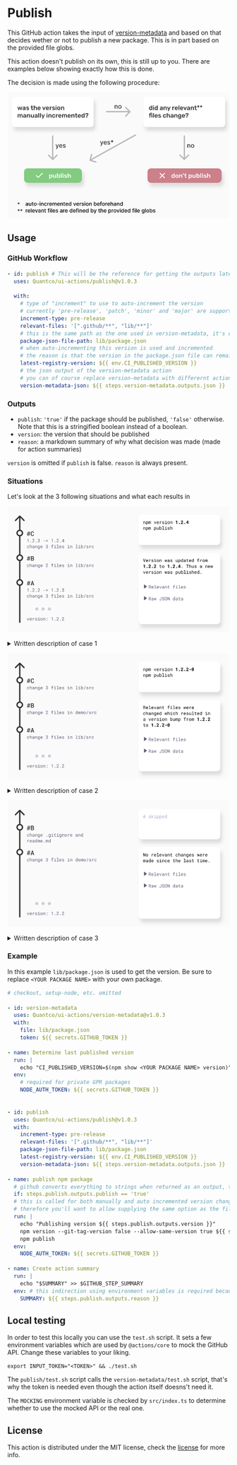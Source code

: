 # Publish

This GitHub action takes the input of [version-metadata](./version-metadata) and based on that decides wether or not to publish a new package.
This is in part based on the provided file globs.

This action doesn't publish on its own, this is still up to you.
There are examples below showing exactly how this is done.

The decision is made using the following procedure:

![Decision tree](images/decision-tree.svg)

## Usage

### GitHub Workflow

```yaml
- id: publish # This will be the reference for getting the outputs later on.
  uses: Quantco/ui-actions/publish@v1.0.3

  with:
    # type of "increment" to use to auto-increment the version
    # currently 'pre-release', 'patch', 'minor' and 'major' are supported, default is 'pre-release'
    increment-type: pre-release
    relevant-files: '[".github/**", "lib/**"]'
    # this is the same path as the one used in version-metadata, it's only used to have a proper summary at the end, not essential to the execution flow of the action
    package-json-file-path: lib/package.json
    # when auto-incrementing this version is used and incremented
    # the reason is that the version in the package.json file can remain the same while a lot of versions are published and incrementing from the same starting point would result in collisions.
    latest-registry-version: ${{ env.CI_PUBLISHED_VERSION }}
    # the json output of the version-metadata action
    # you can of course replace version-metadata with differernt action but it needs to have the same data structure
    version-metadata-json: ${{ steps.version-metadata.outputs.json }}
```

### Outputs

- `publish`: `'true'` if the package should be published, `'false'` otherwise. Note that this is a stringified boolean instead of a boolean.
- `version`: the version that should be published
- `reason`: a markdown summary of why what decision was made (made for action summaries)

`version` is omitted if `publish` is false.
`reason` is always present.

### Situations

Let's look at the 3 following situations and what each results in

![case 1](images/case-1.svg)

<details>
  <summary>Written description of case 1</summary>
  Let's assume you just merged a pull request into main in which you did the following things:

  - commit A
    - increment version from `1.2.2` to `1.2.3`
    - change 3 files in `lib/src/`
  - commit B
    - change 2 files in `lib/src`
  - commit C
    - increment version from `1.2.3` to `1.2.4`
    - change 3 files in `lib/src/`

  Version in `lib/package.json` was updated from \`1.2.2\` to \`1.2.4\`.
  Thus a new version was published
</details>

![case 2](images/case-2.svg)

<details>
  <summary>Written description of case 2</summary>

  Let's assume you just merged a pull request into main in which you did the following things:

  - commit A
    - change 3 files in `lib/src`
  - commit B
    - change 2 files in `demo/src`
  - commit C
    - change 3 files in `lib/src/`

  Relevant files were changed which resulted in a version bump from \`1.2.2\` to \`1.2.2-0\`
</details>

![case 3](images/case-3.svg)

<details>
  <summary>Written description of case 3</summary>
  
  Let's assume you just merged a pull request into main in which you did the following things:

  - commit A
    - change 3 files in `demo/src`
  - commit B
    - change `.gitignore` and `readme.md`

  No relevant changes were made since the last time.
</details>

### Example

In this example `lib/package.json` is used to get the version.
Be sure to replace `<YOUR PACKAGE NAME>` with your own package.

```yaml
# checkout, setup-node, etc. omitted

- id: version-metadata
  uses: Quantco/ui-actions/version-metadata@v1.0.3
  with:
    file: lib/package.json
    token: ${{ secrets.GITHUB_TOKEN }}

- name: Determine last published version
  run: |
    echo "CI_PUBLISHED_VERSION=$(npm show <YOUR PACKAGE NAME> version)" >> $GITHUB_ENV
  env:
    # required for private GPR packages
    NODE_AUTH_TOKEN: ${{ secrets.GITHUB_TOKEN }}

  
- id: publish
  uses: Quantco/ui-actions/publish@v1.0.3
  with:
    increment-type: pre-release
    relevant-files: '[".github/**", "lib/**"]'
    package-json-file-path: lib/package.json
    latest-registry-version: ${{ env.CI_PUBLISHED_VERSION }}
    version-metadata-json: ${{ steps.version-metadata.outputs.json }}

- name: publish npm package
  # github converts everything to strings when returned as an output, therefore you'll have to check against 'true' instead of true
  if: steps.publish.outputs.publish == 'true'
  # this is called for both manually and auto incremented version changes
  # therefore you'll want to allow supplying the same option as the file already contains (--allow-same-version true)
  run: |
    echo "Publishing version ${{ steps.publish.outputs.version }}"
    npm version --git-tag-version false --allow-same-version true ${{ steps.publish.outputs.version }}
    npm publish
  env:
    NODE_AUTH_TOKEN: ${{ secrets.GITHUB_TOKEN }}

- name: Create action summary
  run: |
    echo "$SUMMARY" >> $GITHUB_STEP_SUMMARY
  env: # this indirection using environment variables is required because shells and backticks don't play nice together (string interpolation)
    SUMMARY: ${{ steps.publish.outputs.reason }}
```

## Local testing

In order to test this locally you can use the `test.sh` script.
It sets a few environment variables which are used by `@actions/core` to mock the GitHub API.
Change these variables to your liking.

```
export INPUT_TOKEN="<TOKEN>" && ./test.sh
```

The `publish/test.sh` script calls the `version-metadata/test.sh` script, that's why the token is needed even though the action itself doesns't need it.

The `MOCKING` environment variable is checked by `src/index.ts` to determine whether to use the mocked API or the real one.

## License

This action is distributed under the MIT license, check the [license](LICENSE) for more info.
